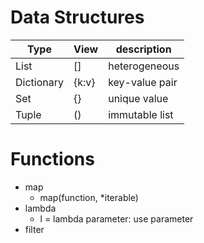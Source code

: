 # Data Structures #
| Type       | View  | description    |
| ---------- | ----- | -------------- |
| List       | []    | heterogeneous  |
| Dictionary | {k:v} | key-value pair |
| Set        | {}    | unique value   |
| Tuple      | ()    | immutable list |

# Functions #
* map
  - map(function, *iterable)
* lambda
  - l = lambda parameter: use parameter
* filter
